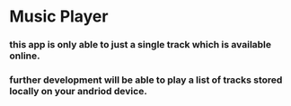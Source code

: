 # Music Player
### this app is only able to just a single track which is available online.
### further development will be able to play a list of tracks stored locally on your andriod device.
